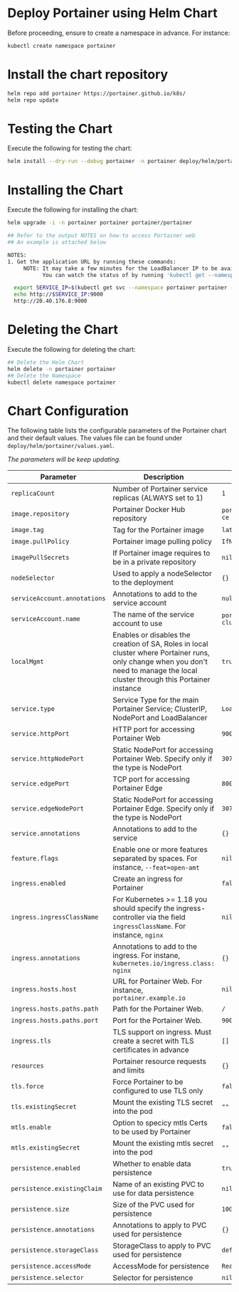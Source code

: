 # Deploy Portainer using Helm Chart

Before proceeding, ensure to create a namespace in advance.
For instance:
```bash
kubectl create namespace portainer
```

# Install the chart repository

```bash
helm repo add portainer https://portainer.github.io/k8s/
helm repo update
```

# Testing the Chart
Execute the following for testing the chart:

```bash
helm install --dry-run --debug portainer -n portainer deploy/helm/portainer
```

# Installing the Chart
Execute the following for installing the chart:

```bash
helm upgrade -i -n portainer portainer portainer/portainer

## Refer to the output NOTES on how-to access Portainer web
## An example is attached below

NOTES:
1. Get the application URL by running these commands:
     NOTE: It may take a few minutes for the LoadBalancer IP to be available.
           You can watch the status of by running 'kubectl get --namespace portainer svc -w portainer'

  export SERVICE_IP=$(kubectl get svc --namespace portainer portainer --template "{{ range (index .status.loadBalancer.ingress 0) }}{{.}}{{ end }}")
  echo http://$SERVICE_IP:9000
  http://20.40.176.8:9000
```

# Deleting the Chart
Execute the following for deleting the chart:

```bash
## Delete the Helm Chart
helm delete -n portainer portainer
## Delete the Namespace
kubectl delete namespace portainer
```

# Chart Configuration
The following table lists the configurable parameters of the Portainer chart and their default values. The values file can be found under `deploy/helm/portainer/values.yaml`.

*The parameters will be keep updating.*

| Parameter | Description | Default |
| - | - | - |
| `replicaCount` | Number of Portainer service replicas (ALWAYS set to 1) | `1` |
| `image.repository` | Portainer Docker Hub repository | `portainer/portainer-ce` |
| `image.tag` | Tag for the Portainer image | `latest` |
| `image.pullPolicy` | Portainer image pulling policy | `IfNotPresent` |
| `imagePullSecrets` | If Portainer image requires to be in a private repository | `nil` |
| `nodeSelector` | Used to apply a nodeSelector to the deployment | `{}` |
| `serviceAccount.annotations` | Annotations to add to the service account | `null` |
| `serviceAccount.name` | The name of the service account to use | `portainer-sa-clusteradmin` |
| `localMgmt` | Enables or disables the creation of SA, Roles in local cluster where Portainer runs, only change when you don't need to manage the local cluster through this Portainer instance  | `true` |
| `service.type` | Service Type for the main Portainer Service; ClusterIP, NodePort and LoadBalancer | `LoadBalancer` |
| `service.httpPort` | HTTP port for accessing Portainer Web | `9000` |
| `service.httpNodePort` | Static NodePort for accessing Portainer Web. Specify only if the type is NodePort | `30777` |
| `service.edgePort` | TCP port for accessing Portainer Edge | `8000` |
| `service.edgeNodePort` | Static NodePort for accessing Portainer Edge. Specify only if the type is NodePort | `30776` |
| `service.annotations` | Annotations to add to the service | `{}` |
| `feature.flags` | Enable one or more features separated by spaces. For instance, `--feat=open-amt` | `nil` |
| `ingress.enabled` | Create an ingress for Portainer | `false` |
| `ingress.ingressClassName` | For Kubernetes >= 1.18 you should specify the ingress-controller via the field `ingressClassName`. For instance, `nginx` | `nil` |
| `ingress.annotations` | Annotations to add to the ingress. For instane, `kubernetes.io/ingress.class: nginx` | `{}` |
| `ingress.hosts.host` | URL for Portainer Web. For instance, `portainer.example.io` | `nil` |
| `ingress.hosts.paths.path` | Path for the Portainer Web. | `/` |
| `ingress.hosts.paths.port` | Port for the Portainer Web. | `9000` |
| `ingress.tls` | TLS support on ingress. Must create a secret with TLS certificates in advance | `[]` |
| `resources` | Portainer resource requests and limits | `{}` |
| `tls.force` | Force Portainer to be configured to use TLS only | `false` |
| `tls.existingSecret` | Mount the existing TLS secret into the pod | `""` |
| `mtls.enable` | Option to specicy mtls Certs to be used by Portainer | `false` |
| `mtls.existingSecret` | Mount the existing mtls secret into the pod | `""` |
| `persistence.enabled` | Whether to enable data persistence | `true` |
| `persistence.existingClaim` | Name of an existing PVC to use for data persistence | `nil` |
| `persistence.size` | Size of the PVC used for persistence | `10Gi` |
| `persistence.annotations` | Annotations to apply to PVC used for persistence | `{}` |
| `persistence.storageClass` | StorageClass to apply to PVC used for persistence | `default` |
| `persistence.accessMode` | AccessMode for persistence | `ReadWriteOnce` |
| `persistence.selector` | Selector for persistence | `nil` |